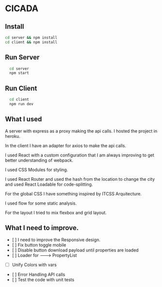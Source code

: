 # CICADA

## Install
```sh
cd server && npm install
cd client && npm install
```

## Run Server
```sh
  cd server
  npm start
```

## Run Client
```sh
  cd client
  npm run dev
```

## What I used

A server with express as a proxy making the api calls.
I hosted the project in heroku.

In the client I have an adapter for axios to make the api calls.

I used React with a custom configuration that I am always improving to get better understanding of webpack.

I used CSS Modules for styling.

I used React Router and used the hash from the location to change the city and used React Loadable for code-splitting.

For the global CSS I have something inspired by ITCSS Arquitecture.

I used flow for some static analysis.

For the layout I tried to mix flexbox and grid layout.


## What I need to improve.

* [ ] I need to improve the Responsive design.
* [ ] Fix button toggle mobile
* [ ] Disable button download payload until properties are loaded
* [ ] Loader for ---> PropertyList
* [ ] Unify Colors with vars
* [ ] Error Handling API calls
* [ ] Test the code with unit tests




